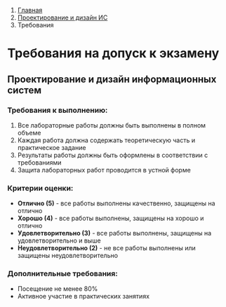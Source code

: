 <ol class="breadcrumb">
  <li class="breadcrumb-item"><a href="{{ site.baseurl }}/index">Главная</a></li>
  <li class="breadcrumb-item"><a href="{{ site.baseurl }}/design-systems/index">Проектирование и дизайн ИС</a></li>
  <li class="breadcrumb-item active">Требования</li>
</ol>

# Требования на допуск к экзамену

## Проектирование и дизайн информационных систем

### Требования к выполнению:
1. Все лабораторные работы должны быть выполнены в полном объеме
2. Каждая работа должна содержать теоретическую часть и практическое задание
3. Результаты работы должны быть оформлены в соответствии с требованиями
4. Защита лабораторных работ проводится в устной форме

### Критерии оценки:
- **Отлично (5)** - все работы выполнены качественно, защищены на отлично
- **Хорошо (4)** - все работы выполнены, защищены на хорошо и отлично
- **Удовлетворительно (3)** - все работы выполнены, защищены на удовлетворительно и выше
- **Неудовлетворительно (2)** - не все работы выполнены или защищены неудовлетворительно

### Дополнительные требования:
- Посещение не менее 80%
- Активное участие в практических занятиях